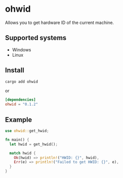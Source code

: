 # ohwid
Allows you to get hardware ID of the current machine.

## Supported systems
+ Windows
+ Linux

## Install
```bash
cargo add ohwid
```
or
```toml
[dependencies]
ohwid = "0.1.2"
```

## Example
```rust
use ohwid::get_hwid;

fn main() {
  let hwid = get_hwid();

  match hwid {
    Ok(hwid) => println!("HWID: {}", hwid),
    Err(e) => println!("Failed to get HWID: {}", e),
  }
}
```
